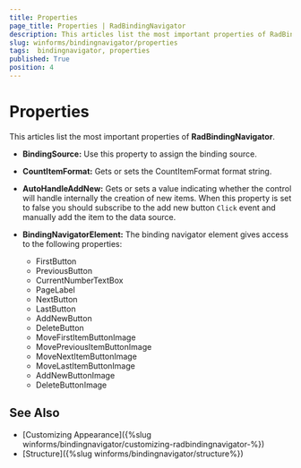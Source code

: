 ```yaml
---
title: Properties  
page_title: Properties | RadBindingNavigator 
description: This articles list the most important properties of RadBindingNavigator. 
slug: winforms/bindingnavigator/properties 
tags:  bindingnavigator, properties
published: True 
position: 4 
---
```


# Properties

This articles list the most important properties of __RadBindingNavigator__.

* __BindingSource:__ Use this property to assign the binding source.

* __CountItemFormat:__ Gets or sets the CountItemFormat format string.

* __AutoHandleAddNew:__ Gets or sets a value indicating whether the control 
will handle internally the creation of new items. When this property is set to false you should subscribe to the add new button `Click` event and manually add the item to the data source.

* __BindingNavigatorElement:__ The binding navigator element gives access to the following properties:
    - FirstButton
    - PreviousButton
    - CurrentNumberTextBox
    - PageLabel
    - NextButton
    - LastButton
    - AddNewButton
    - DeleteButton
    - MoveFirstItemButtonImage
    - MovePreviousItemButtonImage
    - MoveNextItemButtonImage
    - MoveLastItemButtonImage
    - AddNewButtonImage
    - DeleteButtonImage

## See Also

 * [Customizing Appearance]({%slug winforms/bindingnavigator/customizing-radbindingnavigator-%})
 * [Structure]({%slug winforms/bindingnavigator/structure%})
